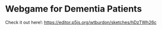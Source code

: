 # Webgame for Dementia Patients

Check it out here!: https://editor.p5js.org/wtburdon/sketches/hDzTWh26c

